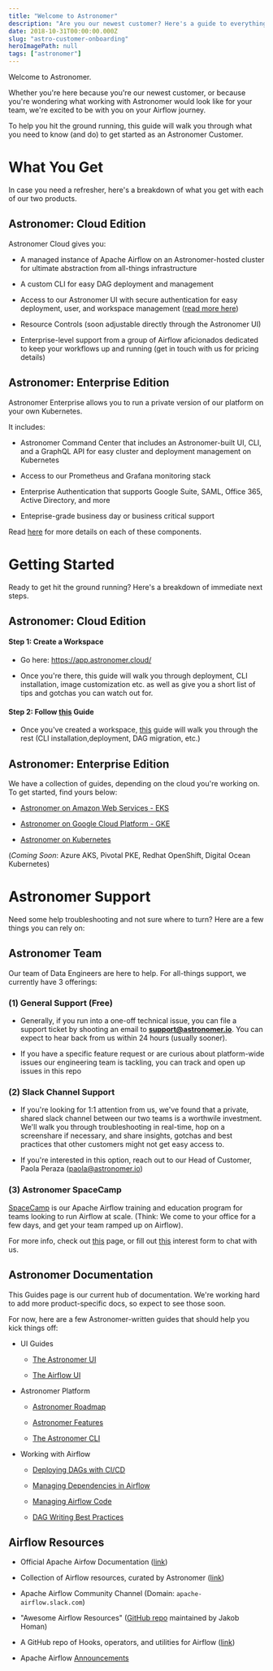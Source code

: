 ```yaml
---
title: "Welcome to Astronomer"
description: "Are you our newest customer? Here's a guide to everything you need to get started"
date: 2018-10-31T00:00:00.000Z
slug: "astro-customer-onboarding"
heroImagePath: null
tags: ["astronomer"]
---
```


Welcome to Astronomer. 

Whether you're here because you're our newest customer, or because you're wondering what working with Astronomer would look like for your team, we're excited to be with you on your Airflow journey.

To help you hit the ground running, this guide will walk you through what you need to know (and do) to get started as an Astronomer Customer. 

# What You Get

In case you need a refresher, here's a breakdown of what you get with each of our two products. 

## Astronomer: Cloud Edition

Astronomer Cloud gives you:

- A managed instance of Apache Airflow on an Astronomer-hosted cluster for ultimate abstraction from all-things infrastructure

- A custom CLI for easy DAG deployment and management

- Access to our Astronomer UI with secure authentication for easy deployment, user, and workspace management ([read more here](https://www.astronomer.io/guides/app-ui/))

- Resource Controls (soon adjustable directly through the Astronomer UI)

- Enterprise-level support from a group of Airflow aficionados dedicated to keep your workflows up and running (get in touch with us for pricing details)


## Astronomer: Enterprise Edition

Astronomer Enterprise allows you to run a private version of our platform on your own Kubernetes.

It includes:

- Astronomer Command Center that includes an Astronomer-built UI, CLI, and a GraphQL API for easy cluster and deployment management on Kubernetes

- Access to our Prometheus and Grafana monitoring stack

- Enterprise Authentication that supports Google Suite, SAML, Office 365, Active Directory, and more

- Enteprise-grade business day or business critical support

Read [here](https://www.astronomer.io/guides/astronomer-features/) for more details on each of these components. 


# Getting Started

Ready to get hit the ground running? Here's a breakdown of immediate next steps. 

## Astronomer: Cloud Edition

#### Step 1: Create a Workspace
- Go here: https://app.astronomer.cloud/

- Once you're there, this guide will walk you through deployment, CLI installation, image customization etc. as well as give you a short list of tips and gotchas you can watch out for.

#### Step 2: Follow [this](https://www.astronomer.io/guides/getting-started-with-new-cloud/) Guide

- Once you've created a workspace, [this](https://www.astronomer.io/guides/getting-started-with-new-cloud/) guide will walk you through the rest (CLI installation,deployment, DAG migration, etc.)

## Astronomer: Enterprise Edition

We have a collection of guides, depending on the cloud you're working on. To get started, find yours below:

- [Astronomer on Amazon Web Services - EKS](https://www.astronomer.io/guides/install-aws/)

- [Astronomer on Google Cloud Platform - GKE](https://www.astronomer.io/guides/install-gcp/)

- [Astronomer on Kubernetes](https://www.astronomer.io/guides/install-kubernetes/)

(*Coming Soon*: Azure AKS, Pivotal PKE, Redhat OpenShift, Digital Ocean Kubernetes)

# Astronomer Support

Need some help troubleshooting and not sure where to turn? Here are a few things you can rely on:

## Astronomer Team

Our team of Data Engineers are here to help. For all-things support, we currently have 3 offerings:

### (1) General Support (Free)

- Generally, if you run into a one-off technical issue, you can file a support ticket by shooting an email to **support@astronomer.io**. You can expect to hear back from us within 24 hours (usually sooner).

- If you have a specific feature request or are curious about platform-wide issues our engineering team is tackling, you can track and open up issues in this repo

### (2) Slack Channel Support

- If you're looking for 1:1 attention from us, we've found that a private, shared slack channel between our two teams is a worthwile investment. We'll walk you through troubleshooting in real-time, hop on a screenshare if necessary, and share insights, gotchas and best practices that other customers might not get easy access to.

- If you're interested in this option, reach out to our Head of Customer, Paola Peraza (paola@astronomer.io)

### (3) Astronomer SpaceCamp

[SpaceCamp](https://www.astronomer.io/spacecamp/) is our Apache Airflow training and education program for teams looking to run Airflow at scale. (Think: We come to your office for a few days, and get your team ramped up on Airflow).

For more info, check out [this](https://www.astronomer.io/spacecamp/) page, or fill out [this](https://www.astronomer.io/spacecamp/#request-spacecamp) interest form to chat with us.

## Astronomer Documentation

This Guides page is our current hub of documentation. We're working hard to add more product-specific docs, so expect to see those soon.

For now, here are a few Astronomer-written guides that should help you kick things off:

- UI Guides
    - [The Astronomer UI](https://www.astronomer.io/guides/app-ui/)

    - [The Airflow UI](https://www.astronomer.io/guides/airflow-ui/)

- Astronomer Platform
    - [Astronomer Roadmap](https://www.astronomer.io/guides/astronomer-roadmap/)

    - [Astronomer Features](https://www.astronomer.io/guides/astronomer-features/)

    - [The Astronomer CLI](https://www.astronomer.io/guides/astro-cli/)

- Working with Airflow

    - [Deploying DAGs with CI/CD](https://www.astronomer.io/guides/deploying-dags-with-cicd/)

    - [Managing Dependencies in Airflow](https://www.astronomer.io/guides/managing-dependencies/)

    - [Managing Airflow Code](https://www.astronomer.io/guides/managing-airflow-code/)

    - [DAG Writing Best Practices](https://www.astronomer.io/guides/dag-best-practices/)


## Airflow Resources

- Official Apache Airfow Documentation ([link](https://airflow.apache.org/))

- Collection of Airflow resources, curated by Astronomer ([link](https://www.astronomer.io/guides/external-airflow-resources/))

- Apache Airflow Community Channel (Domain: `apache-airflow.slack.com`)

- "Awesome Airflow Resources" ([GitHub repo](https://github.com/jghoman/awesome-apache-airflow) maintained by Jakob Homan)

- A GitHub repo of Hooks, operators, and utilities for Airflow ([link](https://github.com/airflow-plugins))

- Apache Airflow [Announcements](https://cwiki.apache.org/confluence/display/AIRFLOW/Announcements#Announcements-Aug20,2018)







